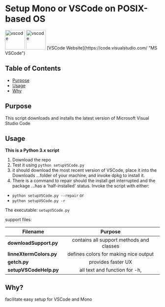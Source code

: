 # Setup Mono or VSCode on POSIX-based OS
<img src="https://github.com/bretlinne/Linne-Dev-Prod/blob/master/resources/icons/vscode.ico" alt="vscode" width="64"/>
<img src="https://github.com/bretlinne/Linne-Dev-Prod/blob/master/resources/icons/monodevelop.ico" alt="vscode" width="64"/>
[VSCode Website](https://code.visualstudio.com/ "MS VSCode")

## Table of Contents
* [Purpose](#Purpose)
* [Usage](#Usage)
* [Why](#Why)

## Purpose
This script downloads and installs the latest version of Microsoft Visual Studio Code

## Usage
__This is a Python 3.x script__
1) Download the repo
2) Test it using `python setupVSCode.py`
3) it should download the most recent version of VSCode, place it into the Downloads
...folder of your machine, and invoke dpkg to install it.  
4) There is a command to repair should the install get interrupted and the package
...has a 'half-installed' status.  Invoke the script with either:
- `python setupVSCode.py --repair`  or
- `python setupVSCode.py -r`

The executable: `setupVSCode.py`

support files:

| Filename              | Purpose                                  |
| --------------------- |:----------------------------------------:|
| **downloadSupport.py**    | contains all support methods and classes |
| **linneXtermColors.py**   | defines colors for making nice output    |
| **getch.py**              | provides faster UX                       |
| **setupVSCodeHelp.py**    | all text and function for -h,            |

## Why?
facilitate easy setup for VSCode and Mono
